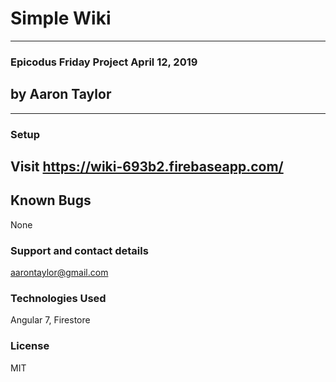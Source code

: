# Simple Wiki
---
### Epicodus Friday Project April 12, 2019
## by Aaron Taylor
---

### Setup
Visit https://wiki-693b2.firebaseapp.com/
---
## Known Bugs
None

### Support and contact details
aarontaylor@gmail.com

### Technologies Used
Angular 7, Firestore

### License
MIT
